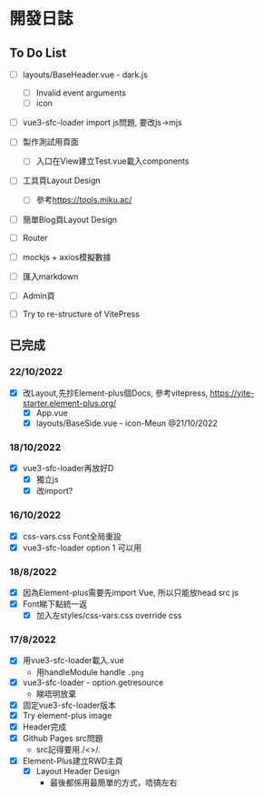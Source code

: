 # 開發日誌

## To Do List

- [ ] layouts/BaseHeader.vue - dark.js
  - [ ] Invalid event arguments
  - [ ] icon
- [ ] vue3-sfc-loader import js問題, 要改js->mjs

- [ ] 製作測試用頁面
  - [ ] 入口在View建立Test.vue載入components
  
- [ ] 工具頁Layout Design
  - [ ] 參考<https://tools.miku.ac/>
- [ ] 簡單Blog頁Layout Design
- [ ] Router
- [ ] mockjs + axios模擬數據
- [ ] 匯入markdown
- [ ] Admin頁
- [ ] Try to re-structure of VitePress

## 已完成


### 22/10/2022

- [x] 改Layout,先抄Element-plus個Docs, 參考vitepress, https://vite-starter.element-plus.org/
  - [x] App.vue
  - [x] layouts/BaseSide.vue - icon-Meun  @21/10/2022

### 18/10/2022

- [x] vue3-sfc-loader再放好D
  - [x] 獨立js
  - [x] 改import?

### 16/10/2022

- [x] css-vars.css Font全局重設
- [x] vue3-sfc-loader option 1 可以用

### 18/8/2022

- [x] 因為Element-plus需要先import Vue, 所以只能放head src js
- [x] Font睇下點統一返
  - [x] 加入左styles/css-vars.css override css

### 17/8/2022

- [x] 用vue3-sfc-loader載入.vue
  - 用handleModule handle `.png`
- [x] vue3-sfc-loader - option.getresource
  - 睇唔明放棄  
- [x] 固定vue3-sfc-loader版本
- [x] Try element-plus image
- [x] Header完成
- [x] Github Pages src問題
  - src記得要用./<>/*.*
- [x] Element-Plus建立RWD主頁
  - [x] Layout Header Design
    - 最後都係用最簡單的方式，唔搞左右 
